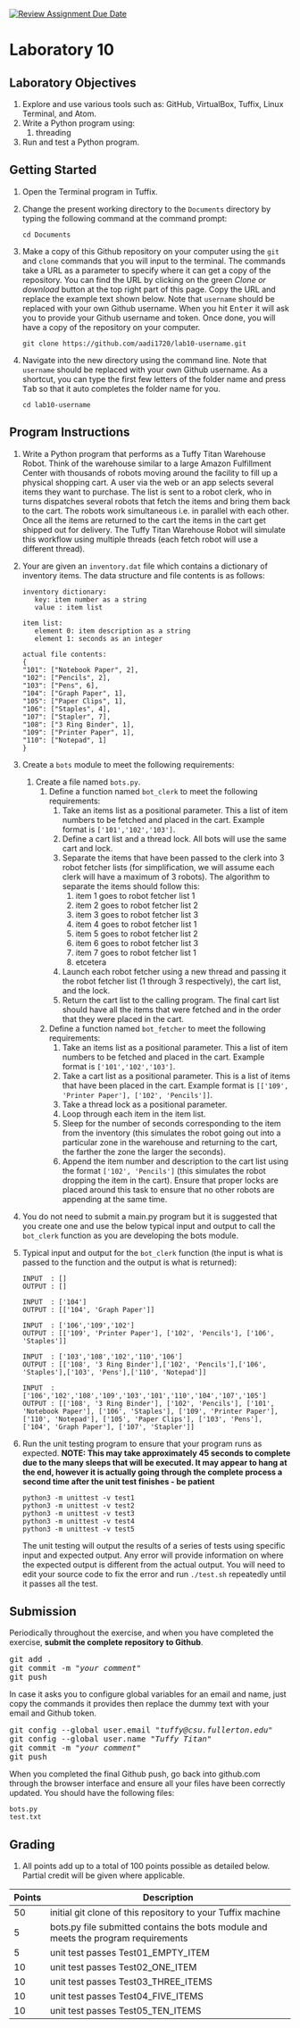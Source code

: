 [![Review Assignment Due Date](https://classroom.github.com/assets/deadline-readme-button-24ddc0f5d75046c5622901739e7c5dd533143b0c8e959d652212380cedb1ea36.svg)](https://classroom.github.com/a/NPwDe4J7)
# Laboratory 10

## Laboratory Objectives
1. Explore and use various tools such as: GitHub, VirtualBox, Tuffix, Linux Terminal, and Atom.
1. Write a Python program using:
     1. threading
1. Run and test a Python program.

## Getting Started
1. Open the Terminal program in Tuffix.
1. Change the present working directory to the `Documents` directory by typing the following command at the command prompt:

    ```
    cd Documents
    ```

1. Make a copy of this Github repository on your computer using the `git` and `clone` commands that you will input to the terminal. The commands take a URL as a parameter to specify where it can get a copy of the repository. You can find the URL by clicking on the green *Clone or download* button at the top right part of this page. Copy the URL and replace the example text shown below. Note that `username` should be replaced with your own Github username. When you hit <kbd>Enter</kbd> it will ask you to provide your Github username and token. Once done, you will have a copy of the repository on your computer.
    ```
    git clone https://github.com/aadi1720/lab10-username.git
    ```
1. Navigate into the new directory using the command line. Note that `username` should be replaced with your own Github username.  As a shortcut, you can type the first few letters of the folder name and press <kbd>Tab</kbd> so that it auto completes the folder name for you.

     ```
     cd lab10-username
     ```
     
## Program Instructions
1. Write a Python program that performs as a Tuffy Titan Warehouse Robot.  Think of the warehouse similar to a large Amazon Fulfillment Center with thousands of robots moving around the facility to fill up a physical shopping cart.  A user via the web or an app selects several items they want to purchase.  The list is sent to a robot clerk, who in turns dispatches several robots that fetch the items and bring them back to the cart.  The robots work simultaneous i.e. in parallel with each other.  Once all the items are returned to the cart the items in the cart get shipped out for delivery.  The Tuffy Titan Warehouse Robot will simulate this workflow using multiple threads (each fetch robot will use a different thread).
1. Your are given an `inventory.dat` file which contains a dictionary of inventory items.  The data structure and file contents is as follows:
     ```
	inventory dictionary:
		key: item number as a string
		value : item list

	item list:
        element 0: item description as a string
        element 1: seconds as an integer
	
	actual file contents:
	{
	"101": ["Notebook Paper", 2],
	"102": ["Pencils", 2],
	"103": ["Pens", 6],
	"104": ["Graph Paper", 1],
	"105": ["Paper Clips", 1],
	"106": ["Staples", 4],
	"107": ["Stapler", 7],
	"108": ["3 Ring Binder", 1],
	"109": ["Printer Paper", 1],
	"110": ["Notepad", 1]
	}
     ```
1. Create a `bots` module to meet the following requirements:
     1. Create a file named `bots.py`.
          1. Define a function named `bot_clerk` to meet the following requirements:  
               1. Take an items list as a positional parameter.  This a list of item numbers to be fetched and placed in the cart. Example format is `['101','102','103']`.
               2. Define a cart list and a thread lock.  All bots will use the same cart and lock.
               4. Separate the items that have been passed to the clerk into 3 robot fetcher lists (for simplification, we will assume each clerk will have a maximum of 3 robots).  The algorithm to separate the items should follow this:
                    1. item 1 goes to robot fetcher list 1
                    1. item 2 goes to robot fetcher list 2
                    1. item 3 goes to robot fetcher list 3
                    1. item 4 goes to robot fetcher list 1
                    1. item 5 goes to robot fetcher list 2
                    1. item 6 goes to robot fetcher list 3
                    1. item 7 goes to robot fetcher list 1
                    2. etcetera
               6. Launch each robot fetcher using a new thread and passing it the robot fetcher list (1 through 3 respectively), the cart list, and the lock.
               7. Return the cart list to the calling program.  The final cart list should have all the items that were fetched and in the order that they were placed in the cart. 
          1. Define a function named `bot_fetcher` to meet the following requirements:  
               1. Take an items list as a positional parameter.  This a list of item numbers to be fetched and placed in the cart. Example format is `['101','102','103']`.
               1. Take a cart list as a positional parameter.  This is a list of items that have been placed in the cart.  Example format is `[['109', 'Printer Paper'], ['102', 'Pencils']]`.
               2. Take a thread lock as a positional parameter.
               3. Loop through each item in the item list.
               4. Sleep for the number of seconds corresponding to the item from the inventory (this simulates the robot going out into a particular zone in the warehouse and returning to the cart, the farther the zone the larger the seconds).
               5. Append the item number and description to the cart list using the format `['102', 'Pencils']` (this simulates the robot dropping the item in the cart).  Ensure that proper locks are placed around this task to ensure that no other robots are appending at the same time.
1. You do not need to submit a main.py program but it is suggested that you create one and use the below typical input and output to call the `bot_clerk` function as you are developing the bots module.
1. Typical input and output for the `bot_clerk` function (the input is what is passed to the function and the output is what is returned):
     ```
     INPUT  : []
     OUTPUT : []
     
     INPUT  : ['104']
     OUTPUT : [['104', 'Graph Paper']]

     INPUT  : ['106','109','102']
     OUTPUT : [['109', 'Printer Paper'], ['102', 'Pencils'], ['106', 'Staples']]

     INPUT  : ['103','108','102','110','106']
     OUTPUT : [['108', '3 Ring Binder'],['102', 'Pencils'],['106', 'Staples'],['103', 'Pens'],['110', 'Notepad']]

     INPUT  : ['106','102','108','109','103','101','110','104','107','105']
     OUTPUT : [['108', '3 Ring Binder'], ['102', 'Pencils'], ['101', 'Notebook Paper'], ['106', 'Staples'], ['109', 'Printer Paper'], ['110', 'Notepad'], ['105', 'Paper Clips'], ['103', 'Pens'], ['104', 'Graph Paper'], ['107', 'Stapler']]

     ```

1. Run the unit testing program to ensure that your program runs as expected.  **NOTE: This may take approximately 45 seconds to complete due to the many sleeps that will be executed. It may appear to hang at the end, however it is actually going through the complete process a second time after the unit test finishes - be patient**  

    ```
    python3 -m unittest -v test1
    python3 -m unittest -v test2
    python3 -m unittest -v test3
    python3 -m unittest -v test4
    python3 -m unittest -v test5
    
    ```
       
    The unit testing will output the results of a series of tests using specific input and expected output.  Any error will provide information on where the expected output is different from the actual output.  You will need to edit your source code to fix the error and run `./test.sh` repeatedly until it passes all the test.

## Submission
Periodically throughout the exercise, and when you have completed the exercise, **submit the complete repository to Github**.

   <pre>git add .<br>git commit -m "<i>your comment</i>"<br>git push</pre>

In case it asks you  to configure global variables for an email and name, just copy the commands it provides then replace the dummy text with your email and Github token.

   <pre>git config --global user.email "<i>tuffy@csu.fullerton.edu</i>"<br>git config --global user.name "<i>Tuffy Titan</i>"<br>git commit -m "<i>your comment</i>"<br>git push</pre>

When you completed the final Github push, go back into github.com through the browser interface and ensure all your files have been correctly updated.  You should have the following files:
```
bots.py
test.txt
```
    
## Grading
1. All points add up to a total of 100 points possible as detailed below.  Partial credit will be given where applicable.

| Points | Description |
| --- | --- |
|50|initial git clone of this repository to your Tuffix machine|
|5|bots.py file submitted contains the bots module and meets the program requirements|
|5|unit test passes Test01_EMPTY_ITEM|
|10|unit test passes Test02_ONE_ITEM|
|10|unit test passes Test03_THREE_ITEMS|
|10|unit test passes Test04_FIVE_ITEMS|
|10|unit test passes Test05_TEN_ITEMS|

